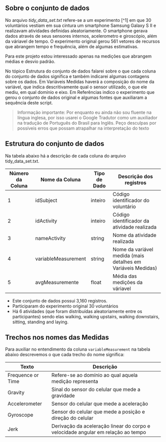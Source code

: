 ## Sobre o conjunto de dados

No arquivo *tidy_data_set.txt* refere-se a um experimento [^1] em que 30 voluntários vestiam em sua cintura um smartphone Samsung Galaxy S II e realizavam atividades definidas aleatoriamente. O smartphone gerava dados através de seus sensores internos, acelerometro e giroscópio, além da váriavel de tempo. O experimento original gerou 561 vetores de recursos que abrangem tempo e frequência, além de algumas estimativas.

Para este projeto estou interessado apenas na medições que abrangem médias e desvio padrão.

No tópico Estrutura do conjunto de dados falarei sobre o que cada coluna do conjunto de dados significa e também indicarei algumas contagens sobre os dados. Em Variáveis Medidas haverá a composição do nome da variável, que indica descritivamente qual o sensor utilizado, o que ele mediu, em qual domínio e eixo. 
Em Referências indico o experimento que gerou o conjunto de dados original e algumas fontes que auxiliaram a sequência deste script.

> Informação importante: Por enquanto eu ainda não sou fluente na língua inglesa, por isso usarei o Google Tradutor como um auxiliador na tradução de Português do Brasil para Inglês. Peço desculpas por possíveis erros que possam atrapalhar na interpretação do texto

## Estrutura do conjunto de dados

Na tabela abaixo há a descrição de cada coluna do arquivo tidy_data_set.txt. 

|Número da Coluna|Nome da Coluna      |Tipo de Dado |Descrição dos registros                                     |
|----------------|--------------------|-------------|------------------------------------------------------------|
|1               |idSubject           | inteiro     |Código identificador do voluntário                          |
|2               |idActivity          | inteiro     |Código identificador da atividade realizada                 |
|3               |nameActivity        | string      |Nome da atividade realizada                                 |
|4               |variableMeasurement | string      |Nome da variável medida (mais detalhes em Variáveis Medidas)|
|5               |avgMeasuremente     | float       |Média das medições da váriavel                              |

- Este conjunto de dados possui 3,160 registros.
- Participaram do experimento original 30 voluntários
- Há 6 atividades (que foram distribuídas aleatoriamente entre os participantes) sendo elas walking, walking upstairs, walking downstairs, sitting, standing and laying.

## Trechos nos nomes das Medidas

Para auxiliar no entendimento da coluna `variableMeasurement` na tabela abaixo descrevemos o que cada trecho do nome significa:

|Texto|Descrição|
|------|---------|
|Frequence or Time| Refere-se ao domínio ao qual aquela medição representa|
|Gravity| Sinal do sensor do celular que mede a gravidade|
|Accelerometer| Sensor do celular que mede a aceleração|
|Gyroscope| Sensor do celular que mede a posição e direção do celular|
|Jerk| Derivação da aceleração linear do corpo e velocidade angular em relação ao tempo|


